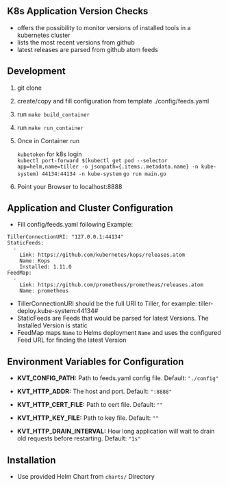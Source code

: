 ## K8s Application Version Checks
  * offers the possibility to monitor versions of installed tools in a kubernetes cluster
  * lists the most recent versions from github
  * latest releases are parsed from github atom feeds

## Development

1. git clone

2. create/copy and fill configuration from template ./config/feeds.yaml

3. run ```make build_container```

4. run ```make run_container```

5. Once in Container run

    ```kubetoken``` for k8s login  
    ```kubectl port-forward $(kubectl get pod --selector app=helm,name=tiller -o jsonpath={.items..metadata.name} -n kube-system) 44134:44134 -n kube-system```
    ```go run main.go```


6. Point your Browser to localhost:8888

## Application and Cluster Configuration

* Fill config/feeds.yaml following Example:
```
TillerConnectionURI: "127.0.0.1:44134"
StaticFeeds:
  -
    Link: https://github.com/kubernetes/kops/releases.atom
    Name: Kops
    Installed: 1.11.0
FeedMap:
  -
    Link: https://github.com/prometheus/prometheus/releases.atom
    Name: prometheus

```
* TillerConnectionURI should be the full URI to Tiller, for example: tiller-deploy.kube-system:44134#
* StaticFeeds are Feeds that would be parsed for latest Versions. The Installed Version is static
* FeedMap maps `Name` to Helms deployment `Name` and uses the configured Feed URL for finding the latest Version

## Environment Variables for Configuration
* **KVT_CONFIG_PATH:** Path to feeds.yaml config file. Default: `"./config"`

* **KVT_HTTP_ADDR:** The host and port. Default: `":8888"`

* **KVT_HTTP_CERT_FILE:** Path to cert file. Default: `""`

* **KVT_HTTP_KEY_FILE:** Path to key file. Default: `""`

* **KVT_HTTP_DRAIN_INTERVAL:** How long application will wait to drain old requests before restarting. Default: `"1s"`

## Installation
* Use provided Helm Chart from `charts/` Directory

